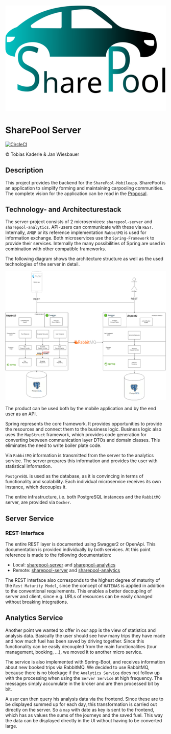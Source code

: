 ![SharePool Logo](SharePool_logo.svg "SharePool Logo")

# SharePool Server
[![CircleCI](https://circleci.com/gh/HatboyWonder/sharepool-server.svg?style=shield)](https://circleci.com/gh/HatboyWonder/sharepool-server)

&copy; Tobias Kaderle & Jan Wiesbauer

## Description
This project provides the backend for the `SharePool-Mobileapp`. SharePool is an application to simplify forming and maintaining carpooling communities. The complete vision for the application can be read in the [Proposal](PROPOSAL.md).

## Technology- and Architecturestack
The server-project consists of 2 microservices: `sharepool-server` and `sharepool-analytics`. API-users can communicate with these via `REST`. Internally, `AMQP` or its reference implementation `RabbitMQ` is used for information exchange. Both microservices use the `Spring-Framework` to provide their services. Internally the many possibilities of Spring are used in combination with other compatible frameworks.

The following diagram shows the architecture structure as well as the used technologies of the server in detail.

![](doc/architecture-diagram.png)

The product can be used both by the mobile application and by the end user as an API.

Spring represents the core framework. It provides opportunities to provide the resources and connect them to the business logic. Business logic also uses the `MapStruct` framework, which provides code generation for converting between communication layer DTOs and domain classes. This eliminates the need to write boiler plate code.

Via `RabbitMQ` information is transmitted from the server to the analytics service. The server prepares this information and provides the user with statistical information.

`PostgreSQL` is used as the database, as it is convincing in terms of functionality and scalability. Each individual microservice receives its own instance, which decouples it.

The entire infrastructure, i.e. both PostgreSQL instances and the `RabbitMQ` server, are provided via `Docker`.

## Server Service
### REST-Interface
The entire REST layer is documented using Swagger2 or OpenApi. This documentation is provided individually by both services. At this point reference is made to the following documentation:

* Local: [sharepool-server](localhost:8080/swagger-ui.html) and [sharepool-analytics](localhost:8081/swagger-ui.html)
* Remote: [sharepool-server](http://geanik.ddns.net:8080/swagger-ui.html) and [sharepool-analytics](http://geanik.ddns.net:8081/swagger-ui.html)

The REST interface also corresponds to the highest degree of maturity of the `Rest Maturity Model`, since the concept of `HATEOAS` is applied in addition to the conventional requirements. This enables a better decoupling of server and client, since e.g. URLs of resources can be easily changed without breaking integrations.

## Analytics Service
Another point we wanted to offer in our app is the view of statistics and analysis data. Basically the user should see how many trips they have made and how much fuel has been saved by driving together. Since this functionality can be easily decoupled from the main functionalities (tour management, booking, ...), we moved it to another micro service.

The service is also implemented with Spring-Boot, and receives information about new booked trips via RabbitMQ. We decided to use RabbitMQ, because there is no blockage if the `Analytics Service` does not follow up with the processing when using the `Server Service` at high frequency. The messages simply accumulate in the broker and are then processed bit by bit.

A user can then query his analysis data via the frontend. Since these are to be displayed summed up for each day, this transformation is carried out directly on the server. So a `map` with date as key is sent to the frontend, which has as values the sums of the journeys and the saved fuel. This way the data can be displayed directly in the UI without having to be converted large.
